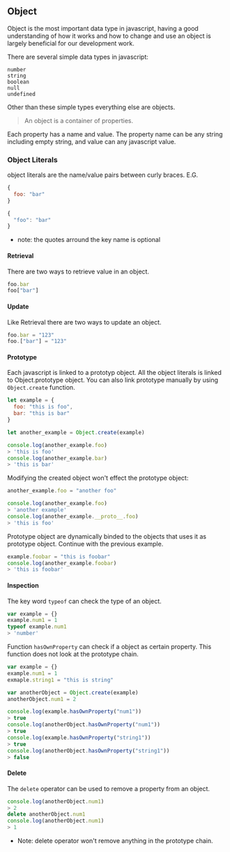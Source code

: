 ## Object
Object is the most important data type in javascript, having a good
understanding of how it works and how to change and use an object is
largely beneficial for our development work.

There are several simple data types in javascript:
```
number
string
boolean
null
undefined
```

Other than these simple types everything else are objects.

> An object is a container of properties.

Each property has a name and value. The property name can be any string
including empty string, and value can any javascript value.

### Object Literals
object literals are the name/value pairs between curly braces.
E.G.
```javascript
{
  foo: "bar"
}

{
  "foo": "bar"
}
```

* note: the quotes arround the key name is optional

#### Retrieval
There are two ways to retrieve value in an object.
```javascript
foo.bar
foo["bar"]
```

#### Update
Like Retrieval there are two ways to update an object.
```javascript
foo.bar = "123"
foo.["bar"] = "123"
```

#### Prototype
Each javascript is linked to a prototyp object. All the object literals
is linked to Object.prototype object. You can also link prototype
manually by using ```Object.create``` function.

```javascript
let example = {
  foo: "this is foo",
  bar: "this is bar"
}

let another_example = Object.create(example)

console.log(another_example.foo)
> 'this is foo'
console.log(another_example.bar)
> 'this is bar'
```

Modifying the created object won't effect the prototype object:

```javascript
another_example.foo = "another foo"

console.log(another_example.foo)
> 'another example'
console.log(another_example.__proto__.foo)
> 'this is foo'
```

Prototype object are dynamically binded to the objects that uses it as
prototype object. Continue with the previous example.
```javascript
example.foobar = "this is foobar"
console.log(another_example.foobar)
> 'this is foobar'
```

#### Inspection
The key word ```typeof``` can check the type of an object.
```javascript
var example = {}
example.num1 = 1
typeof example.num1
> 'number'
```

Function ```hasOwnProperty``` can check if a object as certain property.
This function does not look at the prototype chain.
```javascript
var example = {}
example.num1 = 1
exmaple.string1 = "this is string"

var anotherObject = Object.create(example)
anotherObject.num1 = 2

console.log(example.hasOwnProperty("num1"))
> true
console.log(anotherObject.hasOwnProperty("num1"))
> true
console.log(example.hasOwnProperty("string1"))
> true
console.log(anotherObject.hasOwnProperty("string1"))
> false
```

#### Delete
The ```delete``` operator can be used to remove a property from an
object.
```javascript
console.log(anotherObject.num1)
> 2
delete anotherObject.num1
console.log(anotherObject.num1)
> 1
```
* Note: delete operator won't remove anything in the prototype chain.


